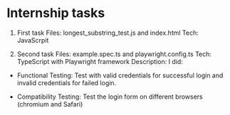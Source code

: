 # Internship tasks

1) First task
Files: longest_substring_test.js and index.html
Tech: JavaScrpit

2) Second task
Files: example.spec.ts and playwright.config.ts 
Tech: TypeScript with Playwright framework
Description: I did:

- Functional Testing: Test with valid credentials for successful login and invalid credentials for failed login.

- Compatibility Testing: Test the login form on different browsers (chromium and Safari)
